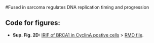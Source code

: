 #Fused in sarcoma regulates DNA replication timing and progression
## Code for figures:
* __Sup. Fig. 2D:__
[IRIF of BRCA1 in CyclinA postive cells](/fig_IRIF_BRCA1_CyclinA.md)
      > [RMD file](code/fig_IRIF_BRCA1_CyclinA.Rmd).